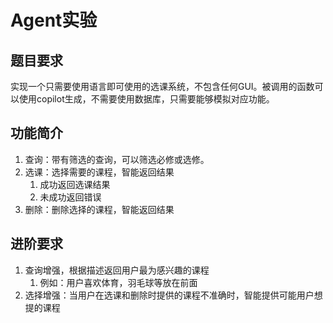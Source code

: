 # Agent实验



## 题目要求



实现一个只需要使用语言即可使用的选课系统，不包含任何GUI。被调用的函数可以使用copilot生成，不需要使用数据库，只需要能够模拟对应功能。

## 功能简介



1. 查询：带有筛选的查询，可以筛选必修或选修。
2. 选课：选择需要的课程，智能返回结果
   1. 成功返回选课结果
   2. 未成功返回错误
3. 删除：删除选择的课程，智能返回结果

## 进阶要求



1. 查询增强，根据描述返回用户最为感兴趣的课程
   1. 例如：用户喜欢体育，羽毛球等放在前面
2. 选择增强：当用户在选课和删除时提供的课程不准确时，智能提供可能用户想提的课程

